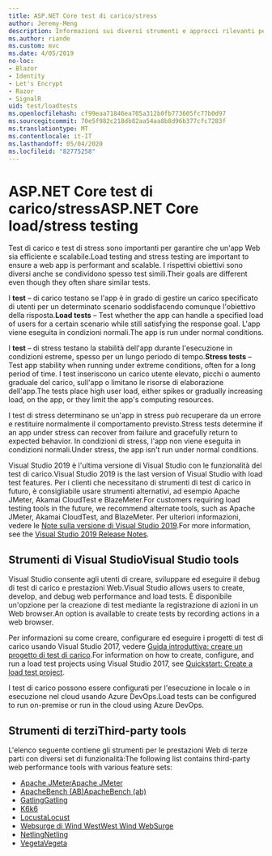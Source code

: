 ```yaml
---
title: ASP.NET Core test di carico/stress
author: Jeremy-Meng
description: Informazioni sui diversi strumenti e approcci rilevanti per test di carico e test di stress ASP.NET Core app.
ms.author: riande
ms.custom: mvc
ms.date: 4/05/2019
no-loc:
- Blazor
- Identity
- Let's Encrypt
- Razor
- SignalR
uid: test/loadtests
ms.openlocfilehash: cf99eaa71846ea705a312b0fb773605fc77b0d97
ms.sourcegitcommit: 70e5f982c218db82aa54aa8b8d96b377cfc7283f
ms.translationtype: MT
ms.contentlocale: it-IT
ms.lasthandoff: 05/04/2020
ms.locfileid: "82775258"
---
```

# <a name="aspnet-core-loadstress-testing"></a><span data-ttu-id="ab6e7-103">ASP.NET Core test di carico/stress</span><span class="sxs-lookup"><span data-stu-id="ab6e7-103">ASP.NET Core load/stress testing</span></span>

<span data-ttu-id="ab6e7-104">Test di carico e test di stress sono importanti per garantire che un'app Web sia efficiente e scalabile.</span><span class="sxs-lookup"><span data-stu-id="ab6e7-104">Load testing and stress testing are important to ensure a web app is performant and scalable.</span></span> <span data-ttu-id="ab6e7-105">I rispettivi obiettivi sono diversi anche se condividono spesso test simili.</span><span class="sxs-lookup"><span data-stu-id="ab6e7-105">Their goals are different even though they often share similar tests.</span></span>

<span data-ttu-id="ab6e7-106">I **test** &ndash; di carico testano se l'app è in grado di gestire un carico specificato di utenti per un determinato scenario soddisfacendo comunque l'obiettivo della risposta.</span><span class="sxs-lookup"><span data-stu-id="ab6e7-106">**Load tests** &ndash; Test whether the app can handle a specified load of users for a certain scenario while still satisfying the response goal.</span></span> <span data-ttu-id="ab6e7-107">L'app viene eseguita in condizioni normali.</span><span class="sxs-lookup"><span data-stu-id="ab6e7-107">The app is run under normal conditions.</span></span>

<span data-ttu-id="ab6e7-108">I **test** &ndash; di stress testano la stabilità dell'app durante l'esecuzione in condizioni estreme, spesso per un lungo periodo di tempo.</span><span class="sxs-lookup"><span data-stu-id="ab6e7-108">**Stress tests** &ndash; Test app stability when running under extreme conditions, often for a long period of time.</span></span> <span data-ttu-id="ab6e7-109">I test inseriscono un carico utente elevato, picchi o aumento graduale del carico, sull'app o limitano le risorse di elaborazione dell'app.</span><span class="sxs-lookup"><span data-stu-id="ab6e7-109">The tests place high user load, either spikes or gradually increasing load, on the app, or they limit the app's computing resources.</span></span>

<span data-ttu-id="ab6e7-110">I test di stress determinano se un'app in stress può recuperare da un errore e restituire normalmente il comportamento previsto.</span><span class="sxs-lookup"><span data-stu-id="ab6e7-110">Stress tests determine if an app under stress can recover from failure and gracefully return to expected behavior.</span></span> <span data-ttu-id="ab6e7-111">In condizioni di stress, l'app non viene eseguita in condizioni normali.</span><span class="sxs-lookup"><span data-stu-id="ab6e7-111">Under stress, the app isn't run under normal conditions.</span></span>

<span data-ttu-id="ab6e7-112">Visual Studio 2019 è l'ultima versione di Visual Studio con le funzionalità del test di carico.</span><span class="sxs-lookup"><span data-stu-id="ab6e7-112">Visual Studio 2019 is the last version of Visual Studio with load test features.</span></span> <span data-ttu-id="ab6e7-113">Per i clienti che necessitano di strumenti di test di carico in futuro, è consigliabile usare strumenti alternativi, ad esempio Apache JMeter, Akamai CloudTest e BlazeMeter.</span><span class="sxs-lookup"><span data-stu-id="ab6e7-113">For customers requiring load testing tools in the future, we recommend alternate tools, such as Apache JMeter, Akamai CloudTest, and BlazeMeter.</span></span> <span data-ttu-id="ab6e7-114">Per ulteriori informazioni, vedere le [Note sulla versione di Visual Studio 2019](/visualstudio/releases/2019/release-notes-v16.0#test-tools).</span><span class="sxs-lookup"><span data-stu-id="ab6e7-114">For more information, see the [Visual Studio 2019 Release Notes](/visualstudio/releases/2019/release-notes-v16.0#test-tools).</span></span>

## <a name="visual-studio-tools"></a><span data-ttu-id="ab6e7-115">Strumenti di Visual Studio</span><span class="sxs-lookup"><span data-stu-id="ab6e7-115">Visual Studio tools</span></span>

<span data-ttu-id="ab6e7-116">Visual Studio consente agli utenti di creare, sviluppare ed eseguire il debug di test di carico e prestazioni Web.</span><span class="sxs-lookup"><span data-stu-id="ab6e7-116">Visual Studio allows users to create, develop, and debug web performance and load tests.</span></span> <span data-ttu-id="ab6e7-117">È disponibile un'opzione per la creazione di test mediante la registrazione di azioni in un Web browser.</span><span class="sxs-lookup"><span data-stu-id="ab6e7-117">An option is available to create tests by recording actions in a web browser.</span></span>

<span data-ttu-id="ab6e7-118">Per informazioni su come creare, configurare ed eseguire i progetti di test di carico usando Visual Studio 2017, vedere [Guida introduttiva: creare un progetto di test di carico](/visualstudio/test/quickstart-create-a-load-test-project?view=vs-2017).</span><span class="sxs-lookup"><span data-stu-id="ab6e7-118">For information on how to create, configure, and run a load test projects using Visual Studio 2017, see [Quickstart: Create a load test project](/visualstudio/test/quickstart-create-a-load-test-project?view=vs-2017).</span></span>

<span data-ttu-id="ab6e7-119">I test di carico possono essere configurati per l'esecuzione in locale o in esecuzione nel cloud usando Azure DevOps.</span><span class="sxs-lookup"><span data-stu-id="ab6e7-119">Load tests can be configured to run on-premise or run in the cloud using Azure DevOps.</span></span>

## <a name="third-party-tools"></a><span data-ttu-id="ab6e7-120">Strumenti di terzi</span><span class="sxs-lookup"><span data-stu-id="ab6e7-120">Third-party tools</span></span>

<span data-ttu-id="ab6e7-121">L'elenco seguente contiene gli strumenti per le prestazioni Web di terze parti con diversi set di funzionalità:</span><span class="sxs-lookup"><span data-stu-id="ab6e7-121">The following list contains third-party web performance tools with various feature sets:</span></span>

* [<span data-ttu-id="ab6e7-122">Apache JMeter</span><span class="sxs-lookup"><span data-stu-id="ab6e7-122">Apache JMeter</span></span>](https://jmeter.apache.org/)
* [<span data-ttu-id="ab6e7-123">ApacheBench (AB)</span><span class="sxs-lookup"><span data-stu-id="ab6e7-123">ApacheBench (ab)</span></span>](https://httpd.apache.org/docs/2.4/programs/ab.html)
* [<span data-ttu-id="ab6e7-124">Gatling</span><span class="sxs-lookup"><span data-stu-id="ab6e7-124">Gatling</span></span>](https://gatling.io/)
* [<span data-ttu-id="ab6e7-125">K6</span><span class="sxs-lookup"><span data-stu-id="ab6e7-125">k6</span></span>](https://k6.io)
* [<span data-ttu-id="ab6e7-126">Locusta</span><span class="sxs-lookup"><span data-stu-id="ab6e7-126">Locust</span></span>](https://locust.io/)
* [<span data-ttu-id="ab6e7-127">Websurge di Wind West</span><span class="sxs-lookup"><span data-stu-id="ab6e7-127">West Wind WebSurge</span></span>](https://websurge.west-wind.com/)
* [<span data-ttu-id="ab6e7-128">Netling</span><span class="sxs-lookup"><span data-stu-id="ab6e7-128">Netling</span></span>](https://github.com/hallatore/Netling)
* [<span data-ttu-id="ab6e7-129">Vegeta</span><span class="sxs-lookup"><span data-stu-id="ab6e7-129">Vegeta</span></span>](https://github.com/tsenart/vegeta)

